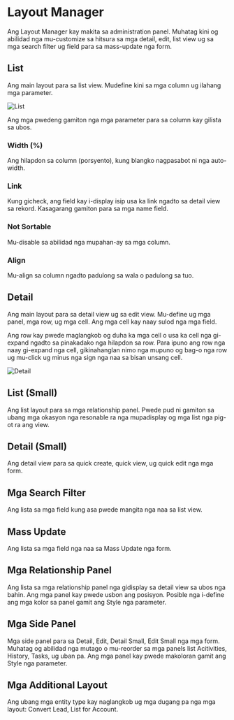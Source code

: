# Layout Manager

Ang Layout Manager kay makita sa administration panel. Muhatag kini og abilidad nga mu-customize sa hitsura sa mga detail, edit, list view ug sa mga search filter ug field para sa mass-update nga form.

## List

Ang main layout para sa list view. Mudefine kini sa mga column ug ilahang mga parameter.

![List](https://raw.githubusercontent.com/espocrm/documentation/master/_static/images/administration/layout-manager/list.png)

Ang mga pwedeng gamiton nga mga parameter para sa column kay gilista sa ubos.

### Width (%)

Ang hilapdon sa column (porsyento), kung blangko nagpasabot ni nga auto-width.

### Link

Kung gicheck, ang field kay i-display isip usa ka link ngadto sa detail view sa rekord. Kasagarang gamiton para sa mga name field.

### Not Sortable

Mu-disable sa abilidad nga mupahan-ay sa mga column.

### Align

Mu-align sa column ngadto padulong sa wala o padulong sa tuo.

## Detail

Ang main layout para sa detail view ug sa edit view. Mu-define ug mga panel, mga row, ug mga cell. Ang mga cell kay naay sulod nga mga field.

Ang row kay pwede maglangkob og duha ka mga cell o usa ka cell nga gi-expand ngadto sa pinakadako nga hilapdon sa row. Para ipuno ang row nga naay gi-expand nga cell, gikinahanglan nimo nga mupuno og bag-o nga row ug mu-click ug minus nga sign nga naa sa bisan unsang cell.

![Detail](https://raw.githubusercontent.com/espocrm/documentation/master/_static/images/administration/layout-manager/detail.png)

## List (Small)

Ang list layout para sa mga relationship panel. Pwede pud ni gamiton sa ubang mga okasyon nga resonable ra nga mupadisplay og mga list nga pig-ot ra ang view.

## Detail (Small)

Ang detail view para sa quick create, quick view, ug quick edit nga mga form.

## Mga Search Filter

Ang lista sa mga field kung asa pwede mangita nga naa sa list view.

## Mass Update

Ang lista sa mga field nga naa sa Mass Update nga form.

## Mga Relationship Panel

Ang lista sa mga relationship panel nga gidisplay sa detail view sa ubos nga bahin. Ang mga panel kay pwede usbon ang posisyon. Posible nga i-define ang mga kolor sa panel gamit ang Style nga parameter.

## Mga Side Panel

Mga side panel para sa Detail, Edit, Detail Small, Edit Small nga mga form. Muhatag og abilidad nga mutago o mu-reorder sa mga panels list Acitivities, History, Tasks, ug uban pa. Ang mga panel kay pwede makoloran gamit ang Style nga parameter.

## Mga Additional Layout

Ang ubang mga entity type kay naglangkob ug mga dugang pa nga mga layout: Convert Lead, List for Account.
